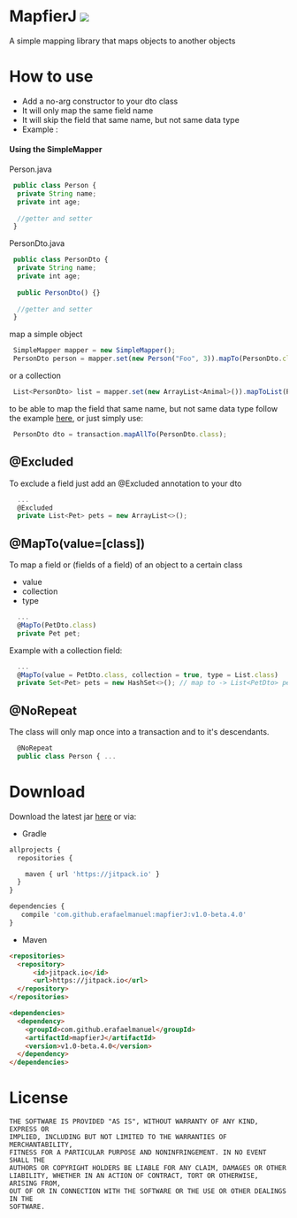 # MapfierJ [![](https://jitpack.io/v/erafaelmanuel/mapfierJ.svg)](https://jitpack.io/#erafaelmanuel/mapfierJ)
 A simple mapping library that maps objects to another objects
 
# How to use
* Add a no-arg constructor to your dto class
* It will only map the same field name
* It will skip the field that same name, but not same data type
* Example :

#### Using the SimpleMapper

Person.java
```js
 public class Person {
  private String name;
  private int age;
 
  //getter and setter
 }
```

PersonDto.java
```js
 public class PersonDto {
  private String name;
  private int age;
  
  public PersonDto() {}
  
  //getter and setter
 }
```
map a simple object
```js
 SimpleMapper mapper = new SimpleMapper();
 PersonDto person = mapper.set(new Person("Foo", 3)).mapTo(PersonDto.class);
```
or a collection

```js
 List<PersonDto> list = mapper.set(new ArrayList<Animal>()).mapToList(PersonDto.class); // or mapToSet
```
to be able to map the field that same name, but not same data type follow the example [here](#maptovalueclass),
or just simply use:
```js
 PersonDto dto = transaction.mapAllTo(PersonDto.class);
```
## @Excluded
To exclude a field just add an @Excluded annotation to your dto
```js
  ...
  @Excluded
  private List<Pet> pets = new ArrayList<>();
```
## @MapTo(value=[class])
To map a field or (fields of a field) of an object to a certain class
* value
* collection
* type
```js
  ...
  @MapTo(PetDto.class)
  private Pet pet;
```
Example with a collection field:
```js
  ...
  @MapTo(value = PetDto.class, collection = true, type = List.class)
  private Set<Pet> pets = new HashSet<>(); // map to -> List<PetDto> pets = new ArrayList<>();
```
## @NoRepeat
The class will only map once into a transaction and to it's descendants.
```js
  @NoRepeat
  public class Person { ...
```

# Download
Download the latest jar [here](https://github.com/erafaelmanuel/mapfierJ/archive/v1.0-beta.3.zip) or via:

* Gradle

```js
allprojects {
  repositories {

    maven { url 'https://jitpack.io' }
  }
}
```

```js
dependencies {
   compile 'com.github.erafaelmanuel:mapfierJ:v1.0-beta.4.0'
}
```

* Maven

```html
<repositories>
  <repository>
      <id>jitpack.io</id>
      <url>https://jitpack.io</url>
  </repository>
</repositories>
```

```html
<dependencies>
  <dependency>
    <groupId>com.github.erafaelmanuel</groupId>
    <artifactId>mapfierJ</artifactId>
    <version>v1.0-beta.4.0</version>
  </dependency>
</dependencies>
```

# License

```
THE SOFTWARE IS PROVIDED "AS IS", WITHOUT WARRANTY OF ANY KIND, EXPRESS OR
IMPLIED, INCLUDING BUT NOT LIMITED TO THE WARRANTIES OF MERCHANTABILITY,
FITNESS FOR A PARTICULAR PURPOSE AND NONINFRINGEMENT. IN NO EVENT SHALL THE
AUTHORS OR COPYRIGHT HOLDERS BE LIABLE FOR ANY CLAIM, DAMAGES OR OTHER
LIABILITY, WHETHER IN AN ACTION OF CONTRACT, TORT OR OTHERWISE, ARISING FROM,
OUT OF OR IN CONNECTION WITH THE SOFTWARE OR THE USE OR OTHER DEALINGS IN THE
SOFTWARE.
```

